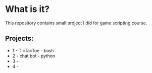 # What is it?

This repository contains small project I did for game scripting course.

## Projects:
 - 1 - TicTacToe - bash
 - 2 - chat bot - python
 - 3 -
 - 4 -
